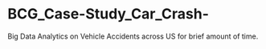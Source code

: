 # BCG_Case-Study_Car_Crash-
Big Data Analytics on Vehicle Accidents across US for brief amount of time.
